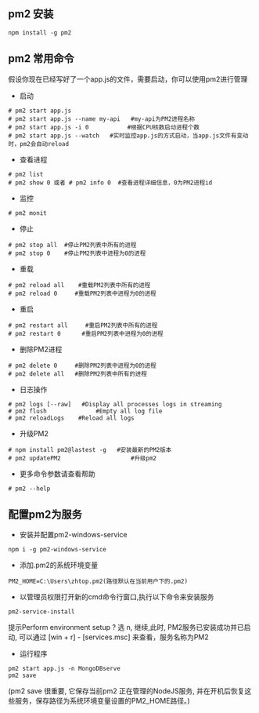 ## pm2 安装
```
npm install -g pm2
```
## pm2 常用命令

假设你现在已经写好了一个app.js的文件，需要启动，你可以使用pm2进行管理

- 启动
```
# pm2 start app.js
# pm2 start app.js --name my-api   #my-api为PM2进程名称
# pm2 start app.js -i 0           #根据CPU核数启动进程个数
# pm2 start app.js --watch   #实时监控app.js的方式启动，当app.js文件有变动时，pm2会自动reload
```
- 查看进程
```
# pm2 list
# pm2 show 0 或者 # pm2 info 0  #查看进程详细信息，0为PM2进程id
```
- 监控
```
# pm2 monit
```
- 停止
```
# pm2 stop all  #停止PM2列表中所有的进程
# pm2 stop 0    #停止PM2列表中进程为0的进程
```
- 重载
```
# pm2 reload all    #重载PM2列表中所有的进程
# pm2 reload 0     #重载PM2列表中进程为0的进程
```
- 重启
```
# pm2 restart all     #重启PM2列表中所有的进程
# pm2 restart 0      #重启PM2列表中进程为0的进程
```
- 删除PM2进程
```
# pm2 delete 0     #删除PM2列表中进程为0的进程
# pm2 delete all   #删除PM2列表中所有的进程
```
- 日志操作
```
# pm2 logs [--raw]   #Display all processes logs in streaming
# pm2 flush              #Empty all log file
# pm2 reloadLogs    #Reload all logs
```
- 升级PM2
```
# npm install pm2@lastest -g   #安装最新的PM2版本
# pm2 updatePM2                    #升级pm2
```
- 更多命令参数请查看帮助
```
# pm2 --help
```

## 配置pm2为服务

- 安装并配置pm2-windows-service
```
npm i -g pm2-windows-service
```
- 添加.pm2的系统环境变量
```
PM2_HOME=C:\Users\zhtop.pm2(路径默认在当前用户下的.pm2)
```
- 以管理员权限打开新的cmd命令行窗口,执行以下命令来安装服务
```
pm2-service-install
```
提示Perform environment setup ? 选 n, 继续,此时, PM2服务已安装成功并已启动, 可以通过 [win + r] - [services.msc] 来查看，服务名称为PM2

- 运行程序
```
pm2 start app.js -n MongoDBserve
pm2 save
```
(pm2 save 很重要, 它保存当前pm2 正在管理的NodeJS服务, 并在开机后恢复这些服务，保存路径为系统环境变量设置的PM2_HOME路径。)